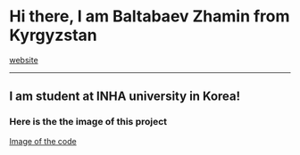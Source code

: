 # Hi there, I am Baltabaev Zhamin from Kyrgyzstan

[website](https://real-time-watch.netlify.app/)

---

## I am student at INHA university in Korea!

### Here is the the image of this project

[Image of the code](img-of-result.png)
